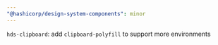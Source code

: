 ```yaml
---
"@hashicorp/design-system-components": minor
---
```


`hds-clipboard`: add `clipboard-polyfill` to support more environments

